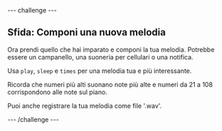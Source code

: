 \--- challenge \---

## Sfida: Componi una nuova melodia

Ora prendi quello che hai imparato e componi la tua melodia. Potrebbe essere un campanello, una suoneria per cellulari o una notifica.

Usa `play`, `sleep` e `times` per una melodia tua e più interessante.

Ricorda che numeri più alti suonano note più alte e numeri da 21 a 108 corrispondono alle note sul piano.

Puoi anche registrare la tua melodia come file '.wav'.

\--- /challenge \---